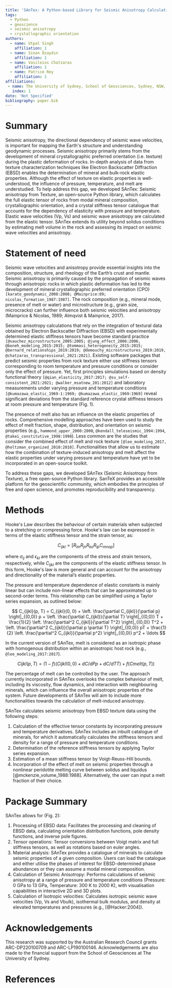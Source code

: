 ```yaml
---
title: 'SAnTex: A Python-based Library for Seismic Anisotropy Calculation'
tags:
  - Python
  - geoscience
  - seismic anisotropy
  - crystallographic orientation
authors:
  - name: Utpal Singh
    affiliation: 1
  - name: Sinan Özaydın
    affiliation: 1
  - name: Vasileios Chatzaras
    affiliation: 1
  - name: Patrice Rey
    affiliation: 1
affiliations:
 - name: The University of Sydney, School of Geosciences, Sydney, NSW, Australia
   index: 1
date: 'Not Specified'
bibliography: paper.bib
---
```


# Summary

Seismic anisotropy, the directional dependency of seismic wave velocities, is important for mapping the Earth's structure and understanding geodynamic processes. Seismic anisotropy primarily stems from the development of mineral crystallographic preferred orientation (i.e. texture) during the plastic deformation of rocks. In-depth analysis of data from texture characterization techniques like Electron Backscatter Diffraction (EBSD) enables the determination of mineral and bulk-rock elastic properties. Although the effect of texture on elastic properties is well-understood, the influence of pressure, temperature, and melt are understudied. To help address this gap, we developed SAnTex: Seismic anisotropy from Texture, an open-source Python library, which calculates the full elastic tensor of rocks from modal mineral composition, crystallographic orientation, and a crystal stiffness tensor catalogue that accounts for the dependency of elasticity with pressure and temperature. Elastic wave velocities (Vp, Vs) and seismic wave anisotropy are calculated from the elastic tensor. SAnTex extends its utility beyond solidus conditions by estimating melt volume in the rock and assessing its impact on seismic wave velocities and anisotropy.

# Statement of need

Seismic wave velocities and anisotropy provide essential insights into the composition, structure, and rheology of the Earth’s crust and mantle. Seismic anisotropy is primarily caused by the propagation of seismic waves through anisotropic rocks in which plastic deformation has led to the development of mineral crystallographic preferred orientation (CPO) `[karato_geodynamic_2008:2008; @Mainprice:89; nicolas_formation_1987:1987]`. The rock composition (e.g., mineral mode, presence of melt or water) and microstructure (e.g., grain size, microcracks) can further influence both seismic velocities and anisotropy (Mainprice & Nicolas, 1989; Almqvist & Mainprice, 2017).

Seismic anisotropy calculations that rely on the integration of textural data obtained by Electron Backscatter Diffraction (EBSD) with experimentally determined elastic stiffness tensors have become standard practice `[@vauchez_microstructure_2005:2005; @jung_effect_2006:2006, @boneh_modeling_2015:2015; @tommasi_heterogeneity_2015:2015; @bernard_relationships_2019:2019; @demouchy_microstructures_2019:2019, @chatzaras_transpressional_2021:2021]`. Existing software packages that predict seismic properties from rock texture either use stiffness tensors corresponding to room temperature and pressure conditions or consider only the effect of pressure. Yet, first principles simulations based on density functional theory `[@qian_elasticity_2017:2017; @su_self-consistent_2021:2021; @walker_msatnew_201:2012]` and laboratory measurements under varying pressure and temperature conditions `[@kumazawa_elastic_1969-1:1969; @kumazawa_elastic_1969:1969]` reveal significant deviations from the standard reference crystal stiffness tensors at room pressure and temperature (Fig. 1).

The presence of melt also has an influence on the elastic properties of rocks. Comprehensive modelling approaches have been used to study the effect of melt fraction, shape, distribution, and orientation on seismic properties (e.g., `hammond_upper_2000:2000`, `@kendall_teleseismic_1994:1994`, `@takei_constitutive_1998:1998`). Less common are the studies that consider the combined effect of melt and rock texture `[@lee_modeling_2017, @holtzman_organized_2010:2010]`. Functionalities that allow us to estimate how the combination of texture-induced anisotropy and melt affect the elastic properties under varying pressure and temperature have yet to be incorporated in an open-source toolkit. 

To address these gaps, we developed SAnTex (Seismic Anisotropy from Texture), a free open-source Python library. SanTeX provides an accessible platform for the geoscientific community, which embodies the principles of free and open science, and promotes reproducibility and transparency.


# Methods

Hooke's Law describes the behaviour of certain materials when subjected to a stretching or compressing force. Hooke's law can be expressed in terms of the elastic stiffness tensor and the strain tensor, as:

$$
C_{ijkl} = [R_{im}R_{jn}R_{ko}R_{lp}C_{mnop}]
$$

where $\sigma_{ij}$ and $\epsilon_{kl}$ are the components of the stress and strain tensors, respectively, while $C_{ijkl}$ are the components of the elastic stiffness tensor. In this form, Hooke's law is more general and can account for the anisotropy and directionality of the material’s elastic properties.

The pressure and temperature dependence of elastic constants is mainly linear but can include non-linear effects that can be approximated up to second-order terms. This relationship can be simplified using a Taylor series expansion, as outlined below:

$$
C_{ijkl}(p, T) = C_{ijkl}(0, 0) + \left. \frac{\partial C_{ijkl}}{\partial p} \right|_{(0,0)} p + \left. \frac{\partial C_{ijkl}}{\partial T} \right|_{(0,0)} T + \frac{1}{2} \left. \frac{\partial^2 C_{ijkl}}{\partial T^2} \right|_{(0,0)} T^2 + \left. \frac{\partial^2 C_{ijkl}}{\partial p \partial T} \right|_{(0,0)} pT + \frac{1}{2} \left. \frac{\partial^2 C_{ijkl}}{\partial p^2} \right|_{(0,0)} p^2 + \ldots
$$

In the current version of SAnTex, melt is considered as an isotropic phase with homogenous distribution within an anisotropic host rock (e.g., `@lee_modeling_2017:2017`).

$$
Cijkl(p, T) = (1-f)(Cijkl(0, 0) + dC/dP p + dC/dT T) + f(Cmelt(p, T))
$$

The percentage of melt can be controlled by the user. The approach currently incorporated in SAnTex overlooks the complex behaviour of melt, including its viscosity, flow dynamics, and interaction with neighbouring minerals, which can influence the overall anisotropic properties of the system. Future developments of SAnTex will aim to include more functionalities towards the calculation of melt-induced anisotropy. 

SAnTex calculates seismic anisotropy from EBSD texture data using the following steps:
1. Calculation of the effective tensor constants by incorporating pressure and temperature derivatives. SAnTex includes an inbuilt catalogue of minerals, for which it automatically calculates the stiffness tensors and density for a range of pressure and temperature conditions.
2. Determination of the reference stiffness tensors by applying Taylor series expansion.
3. Estimation of a mean stiffness tensor by Voigt-Reuss-Hill bounds.
4. Incorporation of the effect of melt on seismic properties through a nonlinear peridotite melting curve between solidus and liquidus [@mckenzie_volume_1988:1988]. Alternatively, the user can input a melt fraction of their choice.

# Package Summary
SAnTex allows for (Fig. 2):

1.	Processing of EBSD data: Facilitates the processing and cleaning of EBSD data, calculating orientation distribution functions, pole density functions, and inverse pole figures.
2.	Tensor operations: Tensor conversions between Voigt matrix and full stiffness tensors, as well as rotations based on euler angles.
3.	Material analysis: SAnTex provides a catalogue of minerals to calculate seismic properties of a given composition. Users can load the catalogue and either utilise the phases of interest for EBSD-determined phase abundances or they can assume a modal mineral composition.
4.	Calculation of Seismic Anisotropy: Performs calculations of seismic anisotropy at a range of pressure and temperature conditions (Pressure: 0 GPa to 13 GPa, Temperature: 300 K to 2000 K), with visualisation capabilities in interactive 2D and 3D plots.
5.	Calculation of Isotropic velocities: Calculates isotropic seismic wave velocities (Vp, Vs and Vbulk), isothermal bulk modulus, and density at elevated temperatures and pressures (e.g., [@Hacker:2004]).

# Acknowledgements

This research was supported by the Australian Research Council grants ARC-DP220100709 and ARC-LP190100146. Acknowledgements are also made to the financial support from the School of Geosciences at The University of Sydney.

# References
